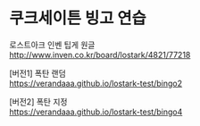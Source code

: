 # 쿠크세이튼 빙고 연습

로스트아크 인벤 팁게 원글<br>
http://www.inven.co.kr/board/lostark/4821/77218

[버전1] 폭탄 랜덤<br>
https://verandaaa.github.io/lostark-test/bingo2

[버전2] 폭탄 지정<br>
https://verandaaa.github.io/lostark-test/bingo4
